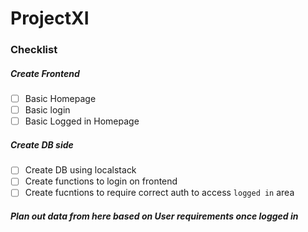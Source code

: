 # ProjectXI

### Checklist

##### Create Frontend
- [ ] Basic Homepage
- [ ] Basic login
- [ ] Basic Logged in Homepage
 
 ##### Create DB side
 - [ ] Create DB using localstack
 - [ ] Create functions to login on frontend
 - [ ] Create fucntions to require correct auth to access ``logged in`` area
 
 ##### Plan out data from here based on User requirements once logged in
